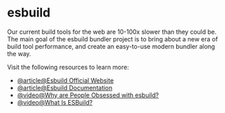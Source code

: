 # esbuild

Our current build tools for the web are 10-100x slower than they could be. The main goal of the esbuild bundler project is to bring about a new era of build tool performance, and create an easy-to-use modern bundler along the way.

Visit the following resources to learn more:

- [@article@Esbuild Official Website](https://esbuild.github.io/)
- [@article@Esbuild Documentation](https://esbuild.github.io/api/)
- [@video@Why are People Obsessed with esbuild?](https://www.youtube.com/watch?v=9XS_RA6zyyU)
- [@video@What Is ESBuild?](https://www.youtube.com/watch?v=ZY8Vu8cbWF0)
